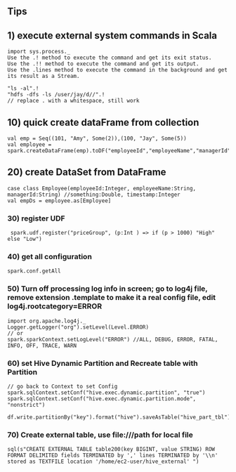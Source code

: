 ## Tips

## 1) execute external system commands in Scala
```
import sys.process._
Use the .! method to execute the command and get its exit status.
Use the .!! method to execute the command and get its output.
Use the .lines method to execute the command in the background and get its result as a Stream.

"ls -al".!
"hdfs -dfs -ls /user/jay/d//".!
// replace . with a whitespace, still work
```

## 10) quick create dataFrame from collection
```
val emp = Seq((101, "Amy", Some(2)),(100, "Jay", Some(5))
val employee = spark.createDataFrame(emp).toDF("employeeId","employeeName","managerId")
```
## 20) create DataSet from DataFrame
```
case class Employee(employeeId:Integer, employeeName:String, managerId:String) //something:Double, timestamp:Integer
val empDs = employee.as[Employee]
```
### 30) register UDF
```
 spark.udf.register("priceGroup", (p:Int ) => if (p > 1000) "High" else "Low")
```

### 40) get all configuration 
```
spark.conf.getAll
```

### 50)  Turn off processing log info in screen; go to log4j file, remove extension .template to make it a real config file, edit log4j.rootcategory=ERROR
```
import org.apache.log4j._
Logger.getLogger("org").setLevel(Level.ERROR)
// or
spark.sparkContext.setLogLevel("ERROR") //ALL, DEBUG, ERROR, FATAL, INFO, OFF, TRACE, WARN
```

### 60) set Hive Dynamic Partition and Recreate table with Partition
```
// go back to Context to set Config
spark.sqlContext.setConf("hive.exec.dynamic.partition", "true")
spark.sqlContext.setConf("hive.exec.dynamic.partition.mode", "nonstrict")

df.write.partitionBy("key").format("hive").saveAsTable("hive_part_tbl")
```
### 70) Create external table, use file:///path for local file
```
sql(s"CREATE EXTERNAL TABLE table200(key BIGINT, value STRING) ROW FORMAT DELIMITED fields TERMINATED by ',' lines TERMINATED by '\\n' stored as TEXTFILE location '/home/ec2-user/hive_external' ")
```
